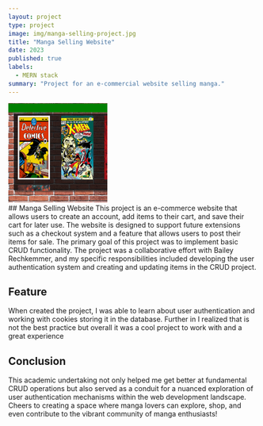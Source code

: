 ```yaml
---
layout: project
type: project
image: img/manga-selling-project.jpg
title: "Manga Selling Website"
date: 2023
published: true
labels:
  - MERN stack
summary: "Project for an e-commercial website selling manga."
---
```


<div class="text-center p-4">
  <img width="200px" src="../img/manga-selling-project.png" class="img-thumbnail" >
  
</div>
## Manga Selling Website
This project is an e-commerce website that allows users to create an account, add items to their cart, and save their cart for later use. The website is designed to support future extensions such as a checkout system and a feature that allows users to post their items for sale. The primary goal of this project was to implement basic CRUD functionality. The project was a collaborative effort with Bailey Rechkemmer, and my specific responsibilities included developing the user authentication system and creating and updating items in the CRUD project.


## Feature
When created the project, I was able to learn about user authentication and working with cookies storing it in the database. Further in I realized that is not the best practice but overall it was a cool project to work with and a great experience

## Conclusion

This academic undertaking not only helped me get better at fundamental CRUD operations but also served as a conduit for a nuanced exploration of user authentication mechanisms within the web development landscape. Cheers to creating a space where manga lovers can explore, shop, and even contribute to the vibrant community of manga enthusiasts!
